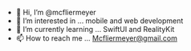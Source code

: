 - 👋 Hi, I’m @mcfliermeyer
- 👀 I’m interested in ... mobile and web development
- 🌱 I’m currently learning ... SwiftUI and RealityKit
- 📫 How to reach me ... Mcfliermeyer@gmail.com

<!---
mcfliermeyer/mcfliermeyer is a ✨ special ✨ repository because its `README.md` (this file) appears on your GitHub profile.
You can click the Preview link to take a look at your changes.
--->
